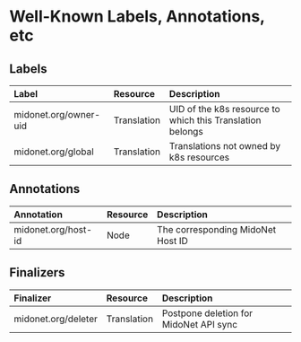 # Well-Known Labels, Annotations, etc

## Labels

| Label                 | Resource    | Description                         |
|:----------------------|:------------|:------------------------------------|
| midonet.org/owner-uid | Translation | UID of the k8s resource to which this Translation belongs |
| midonet.org/global    | Translation | Translations not owned by k8s resources |

## Annotations

| Annotation            | Resource    | Description                         |
|:----------------------|:------------|:------------------------------------|
| midonet.org/host-id   | Node        | The corresponding MidoNet Host ID   |

## Finalizers

| Finalizer             | Resource    | Description                         |
|:----------------------|:------------|:------------------------------------|
| midonet.org/deleter   | Translation | Postpone deletion for MidoNet API sync |
